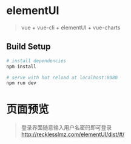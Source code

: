 # elementUI

> vue + vue-cli + elementUI + vue-charts

## Build Setup

```bash
# install dependencies
npm install

# serve with hot reload at localhost:8080
npm run dev
```

# 页面预览
> 登录界面随意输入用户名密码即可登录
<http://recklesslmz.com/elementUI/dist/#/>
